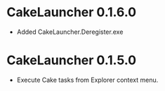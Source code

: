 # CakeLauncher 0.1.6.0

- Added CakeLauncher.Deregister.exe

# CakeLauncher 0.1.5.0

- Execute Cake tasks from Explorer context menu.